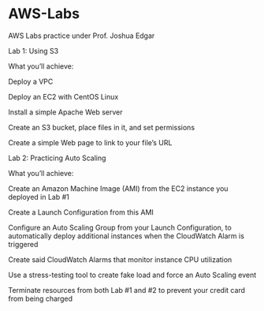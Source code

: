 # AWS-Labs
AWS Labs practice under Prof. Joshua Edgar

Lab 1: Using S3

What you’ll achieve:

Deploy a VPC

Deploy an EC2 with CentOS Linux

Install a simple Apache Web server

Create an S3 bucket, place files in it, and set permissions

Create a simple Web page to link to your file’s URL



Lab 2: Practicing Auto Scaling

What you’ll achieve:

Create an Amazon Machine Image (AMI) from the EC2 instance you deployed in Lab #1

Create a Launch Configuration from this AMI

Configure an Auto Scaling Group from your Launch Configuration, to automatically deploy additional instances when the CloudWatch Alarm is triggered

Create said CloudWatch Alarms that monitor instance CPU utilization

Use a stress-testing tool to create fake load and force an Auto Scaling event

Terminate resources from both Lab #1 and #2 to prevent your credit card from being charged

